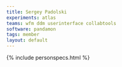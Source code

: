 ```yaml
---
title: Sergey Padolski
experiments: atlas
teams: wfm ddm userinterface collabtools
software: pandamon
tags: member
layout: default
---
```


{% include personspecs.html %}
